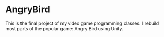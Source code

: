 # AngryBird
This is the final project of my video game programming classes. I rebuild most parts of the popular game: Angry Bird using Unity. 
